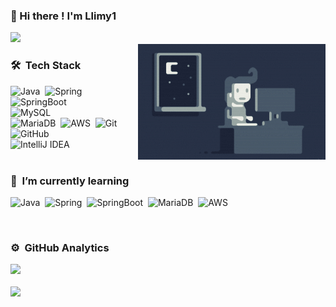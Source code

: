 ### 👋 Hi there ! I'm Llimy1

<!--
**Llimy1/Llimy1** is a ✨ _special_ ✨ repository because its `README.md` (this file) appears on your GitHub profile.

Here are some ideas to get you started:

- 🔭 I’m currently working on ...
- 🌱 I’m currently learning ...
- 👯 I’m looking to collaborate on ...
- 🤔 I’m looking for help with ...
- 💬 Ask me about ...
- 📫 How to reach me: ...
- 😄 Pronouns: ...
- ⚡ Fun fact: ...
-->

<div>
  	<img src="https://capsule-render.vercel.app/api?type=waving&color=auto&height=200&section=header&text=Llimy1_github&fontSize=70" />
</div>

<img alt="Night Coding" src="https://raw.githubusercontent.com/AVS1508/AVS1508/master/assets/Night-Coding.gif" align="right"/>

### 🛠 &nbsp;Tech Stack

![Java](https://img.shields.io/badge/-Java-05122A?style=flat&logo=Java&logoColor=FFA518)&nbsp;
![Spring](https://img.shields.io/badge/-Spring-05122A?style=flat&logo=Spring&logoColor=6DB33F)&nbsp;
![SpringBoot](https://img.shields.io/badge/-SpringBoot-05122A?style=flat&logo=SpringBoot&logoColor=6DB33F)&nbsp;
</br>
![MySQL](https://img.shields.io/badge/-MySQL-05122A?style=flat&logo=MySQL&logoColor=4479A1)&nbsp;
</br>
![MariaDB](https://img.shields.io/badge/-MariaDB-05122A?style=flat&logo=MariaDB&logoColor=003545)&nbsp;
![AWS](https://img.shields.io/badge/-AWS-05122A?style=flat&logo=amazonaws&logoColor=232F3E)&nbsp;
![Git](https://img.shields.io/badge/-Git-05122A?style=flat&logo=git)&nbsp;
![GitHub](https://img.shields.io/badge/-GitHub-05122A?style=flat&logo=github)&nbsp;
</br>
![IntelliJ IDEA](https://img.shields.io/badge/-IntelliJ%20IDEA-05122A?style=flat&logo=intellijidea&logoColor=000000)
</br>
</br>

### 🌱 &nbsp;I’m currently learning


  ![Java](https://img.shields.io/badge/-Java-05122A?style=flat&logo=Java&logoColor=FFA518)&nbsp;
  ![Spring](https://img.shields.io/badge/-Spring-05122A?style=flat&logo=Spring&logoColor=6DB33F)&nbsp;
  ![SpringBoot](https://img.shields.io/badge/-SpringBoot-05122A?style=flat&logo=SpringBoot&logoColor=6DB33F)&nbsp;
  ![MariaDB](https://img.shields.io/badge/-MariaDB-05122A?style=flat&logo=MariaDB&logoColor=003545)&nbsp;
  ![AWS](https://img.shields.io/badge/-AWS-05122A?style=flat&logo=amazonaws&logoColor=232F3E)
</br>

</br>

### ⚙️ &nbsp;GitHub Analytics

<div>
  <img src="https://github-readme-stats-eight-theta.vercel.app/api/top-langs/?username=Llimy1&layout=compact&theme=algolia"/><br><br>
  <img src="https://github-readme-stats-eight-theta.vercel.app/api?username=Llimy1&show_icons=true&theme=algolia&include_all_commits=true&count_private=true"/>
</div>  
